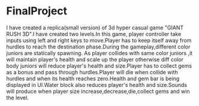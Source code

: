 # FinalProject
I have created a replica(small version) of 3d hyper casual game "GIANT RUSH 3D".I have created two levels.In this game, player controller take inputs using left and 
right keys to move.Player has to keep itself away from hurdles to reach the destination phase.During the gameplay,different color juniors are statically spawning.
As player  collides with same color juniors ,it will maintain player's health and scale up the player otherwise diff color body juniors will reduce player's 
health and size.Player has to collect gems as a bonus and pass through hurdles.Player will die when collide with hurdles and when its health reaches zero.Health
and gem bar is being displayed in UI.Water block also reduces player's health and size.Sounds will produce when player size increase,decrease,die,collect gems
and win the level.




